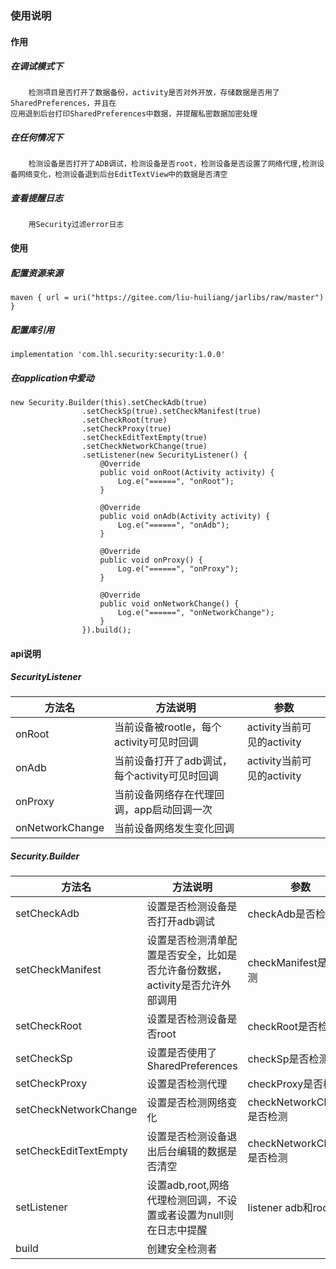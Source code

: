 ###  使用说明
#### 作用  
##### 在调试模式下  
        检测项目是否打开了数据备份，activity是否对外开放，存储数据是否用了SharedPreferences，并且在
    应用退到后台打印SharedPreferences中数据，并提醒私密数据加密处理 
##### 在任何情况下
        检测设备是否打开了ADB调试，检测设备是否root，检测设备是否设置了网络代理,检测设备网络变化，检测设备退到后台EditTextView中的数据是否清空
##### 查看提醒日志
        用Security过滤error日志
#### 使用 
##### 配置资源来源
```
maven { url = uri("https://gitee.com/liu-huiliang/jarlibs/raw/master") }
```
##### 配置库引用
```
implementation 'com.lhl.security:security:1.0.0'
```

##### 在application中爱动
```
new Security.Builder(this).setCheckAdb(true)
                .setCheckSp(true).setCheckManifest(true)
                .setCheckRoot(true)
                .setCheckProxy(true)
                .setCheckEditTextEmpty(true)
                .setCheckNetworkChange(true)
                .setListener(new SecurityListener() {
                    @Override
                    public void onRoot(Activity activity) {
                        Log.e("======", "onRoot");
                    }

                    @Override
                    public void onAdb(Activity activity) {
                        Log.e("======", "onAdb");
                    }

                    @Override
                    public void onProxy() {
                        Log.e("======", "onProxy");
                    }

                    @Override
                    public void onNetworkChange() {
                        Log.e("======", "onNetworkChange");
                    }
                }).build();
```

#### api说明
##### SecurityListener
| 方法名 | 方法说明                        | 参数 |
| --- |-----------------------------| ---  |
| onRoot | 当前设备被rootle，每个activity可见时回调 | activity当前可见的activity |
| onAdb | 当前设备打开了adb调试，每个activity可见时回调 | activity当前可见的activity |
| onProxy | 当前设备网络存在代理回调，app启动回调一次      |  |
| onNetworkChange | 当前设备网络发生变化回调                |  |

##### Security.Builder
| 方法名 | 方法说明                                       | 参数           |
| --- |--------------------------------------------|--------------|
| setCheckAdb | 设置是否检测设备是否打开adb调试                          | checkAdb是否检测 |
| setCheckManifest | 设置是否检测清单配置是否安全，比如是否允许备份数据，activity是否允许外部调用 | checkManifest是否检测 |
| setCheckRoot | 设置是否检测设备是否root                             | checkRoot是否检测 |
| setCheckSp | 设置是否使用了SharedPreferences                   | checkSp是否检测  |
| setCheckProxy | 设置是否检测代理                                   | checkProxy是否检测 |
| setCheckNetworkChange | 设置是否检测网络变化                                 | checkNetworkChange是否检测         |
| setCheckEditTextEmpty | 设置是否检测设备退出后台编辑的数据是否清空                      | checkNetworkChange是否检测         |
| setListener | 设置adb,root,网络代理检测回调，不设置或者设置为null则在日志中提醒    | listener adb和root回调 |
| build | 创建安全检测者                                    |  |
